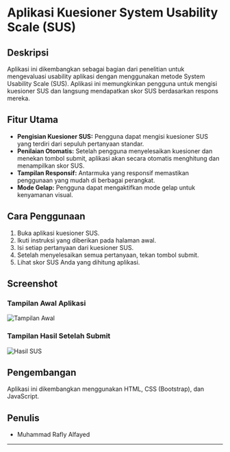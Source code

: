 # Aplikasi Kuesioner System Usability Scale (SUS)

## Deskripsi
Aplikasi ini dikembangkan sebagai bagian dari penelitian untuk mengevaluasi usability aplikasi dengan menggunakan metode System Usability Scale (SUS). Aplikasi ini memungkinkan pengguna untuk mengisi kuesioner SUS dan langsung mendapatkan skor SUS berdasarkan respons mereka.

## Fitur Utama
- **Pengisian Kuesioner SUS:** Pengguna dapat mengisi kuesioner SUS yang terdiri dari sepuluh pertanyaan standar.
- **Penilaian Otomatis:** Setelah pengguna menyelesaikan kuesioner dan menekan tombol submit, aplikasi akan secara otomatis menghitung dan menampilkan skor SUS.
- **Tampilan Responsif:** Antarmuka yang responsif memastikan penggunaan yang mudah di berbagai perangkat.
- **Mode Gelap:** Pengguna dapat mengaktifkan mode gelap untuk kenyamanan visual.

## Cara Penggunaan
1. Buka aplikasi kuesioner SUS.
2. Ikuti instruksi yang diberikan pada halaman awal.
3. Isi setiap pertanyaan dari kuesioner SUS.
4. Setelah menyelesaikan semua pertanyaan, tekan tombol submit.
5. Lihat skor SUS Anda yang dihitung aplikasi.

## Screenshot
### Tampilan Awal Aplikasi
![Tampilan Awal](https://drive.google.com/uc?export=view&id=1E6kKKxV92ih8xm2zZ6ctWQ-KjP5O6k5X)

### Tampilan Hasil Setelah Submit
![Hasil SUS](https://drive.google.com/uc?export=view&id=1W1EOFFoOCkjochnxIx-4zN4vVmttVCjo)

## Pengembangan
Aplikasi ini dikembangkan menggunakan HTML, CSS (Bootstrap), dan JavaScript.

## Penulis
- Muhammad Rafly Alfayed

---
